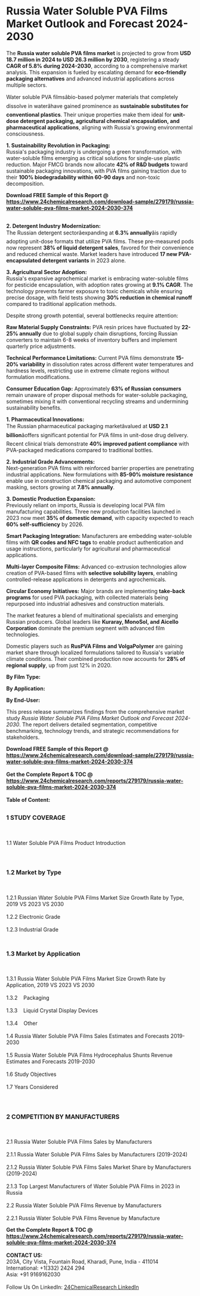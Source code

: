<h1>Russia Water Soluble PVA Films Market Outlook and Forecast 2024-2030</h1><p>The <strong>Russia water soluble PVA films market</strong> is projected to grow from <strong>USD 18.7 million in 2024 to USD 26.3 million by 2030</strong>, registering a steady <strong>CAGR of 5.8% during 2024-2030</strong>, according to a comprehensive market analysis. This expansion is fueled by escalating demand for <strong>eco-friendly packaging alternatives</strong> and advanced industrial applications across multiple sectors.</p><p>Water soluble PVA filmsâbio-based polymer materials that completely dissolve in waterâhave gained prominence as <strong>sustainable substitutes for conventional plastics</strong>. Their unique properties make them ideal for <strong>unit-dose detergent packaging, agricultural chemical encapsulation, and pharmaceutical applications</strong>, aligning with Russia's growing environmental consciousness.</p><p><strong>1. Sustainability Revolution in Packaging:</strong><br>
Russia's packaging industry is undergoing a green transformation, with water-soluble films emerging as critical solutions for single-use plastic reduction. Major FMCG brands now allocate <strong>42% of R&amp;D budgets</strong> toward sustainable packaging innovations, with PVA films gaining traction due to their <strong>100% biodegradability within 60-90 days</strong> and non-toxic decomposition.</p><div><b>Download FREE Sample of this Report @ 
            <a href="https://www.24chemicalresearch.com/download-sample/279179/russia-water-soluble-pva-films-market-2024-2030-374">
            https://www.24chemicalresearch.com/download-sample/279179/russia-water-soluble-pva-films-market-2024-2030-374</a></b></div><br><p><strong>2. Detergent Industry Modernization:</strong><br>
The Russian detergent sectorâexpanding at <strong>6.3% annually</strong>âis rapidly adopting unit-dose formats that utilize PVA films. These pre-measured pods now represent <strong>38% of liquid detergent sales</strong>, favored for their convenience and reduced chemical waste. Market leaders have introduced <strong>17 new PVA-encapsulated detergent variants</strong> in 2023 alone.</p><p><strong>3. Agricultural Sector Adoption:</strong><br>
Russia's expansive agrochemical market is embracing water-soluble films for pesticide encapsulation, with adoption rates growing at <strong>9.1% CAGR</strong>. The technology prevents farmer exposure to toxic chemicals while ensuring precise dosage, with field tests showing <strong>30% reduction in chemical runoff</strong> compared to traditional application methods.</p><p>Despite strong growth potential, several bottlenecks require attention:</p><p><strong>Raw Material Supply Constraints:</strong> PVA resin prices have fluctuated by <strong>22-25% annually</strong> due to global supply chain disruptions, forcing Russian converters to maintain 6-8 weeks of inventory buffers and implement quarterly price adjustments.</p><p><strong>Technical Performance Limitations:</strong> Current PVA films demonstrate <strong>15-20% variability</strong> in dissolution rates across different water temperatures and hardness levels, restricting use in extreme climate regions without formulation modifications.</p><p><strong>Consumer Education Gap:</strong> Approximately <strong>63% of Russian consumers</strong> remain unaware of proper disposal methods for water-soluble packaging, sometimes mixing it with conventional recycling streams and undermining sustainability benefits.</p><p><strong>1. Pharmaceutical Innovations:</strong><br>
The Russian pharmaceutical packaging marketâvalued at <strong>USD 2.1 billion</strong>âoffers significant potential for PVA films in unit-dose drug delivery. Recent clinical trials demonstrate <strong>40% improved patient compliance</strong> with PVA-packaged medications compared to traditional bottles.</p><p><strong>2. Industrial Grade Advancements:</strong><br>
Next-generation PVA films with reinforced barrier properties are penetrating industrial applications. New formulations with <strong>85-90% moisture resistance</strong> enable use in construction chemical packaging and automotive component masking, sectors growing at <strong>7.8% annually</strong>.</p><p><strong>3. Domestic Production Expansion:</strong><br>
Previously reliant on imports, Russia is developing local PVA film manufacturing capabilities. Three new production facilities launched in 2023 now meet <strong>35% of domestic demand</strong>, with capacity expected to reach <strong>60% self-sufficiency</strong> by 2026.</p><p><strong>Smart Packaging Integration:</strong> Manufacturers are embedding water-soluble films with <strong>QR codes and NFC tags</strong> to enable product authentication and usage instructions, particularly for agricultural and pharmaceutical applications.</p><p><strong>Multi-layer Composite Films:</strong> Advanced co-extrusion technologies allow creation of PVA-based films with <strong>selective solubility layers</strong>, enabling controlled-release applications in detergents and agrochemicals.</p><p><strong>Circular Economy Initiatives:</strong> Major brands are implementing <strong>take-back programs</strong> for used PVA packaging, with collected materials being repurposed into industrial adhesives and construction materials.</p><p>The market features a blend of multinational specialists and emerging Russian producers. Global leaders like <strong>Kuraray, MonoSol, and Aicello Corporation</strong> dominate the premium segment with advanced film technologies.</p><p>Domestic players such as <strong>RusPVA Films and VolgaPolymer</strong> are gaining market share through localized formulations tailored to Russia's variable climate conditions. Their combined production now accounts for <strong>28% of regional supply</strong>, up from just 12% in 2020.</p><p><strong>By Film Type:</strong></p><p><strong>By Application:</strong></p><p><strong>By End-User:</strong></p><p>This press release summarizes findings from the comprehensive market study <em>Russia Water Soluble PVA Films Market Outlook and Forecast 2024-2030</em>. The report delivers detailed segmentation, competitive benchmarking, technology trends, and strategic recommendations for stakeholders.</p><div><b>Download FREE Sample of this Report @ 
            <a href="https://www.24chemicalresearch.com/download-sample/279179/russia-water-soluble-pva-films-market-2024-2030-374">
            https://www.24chemicalresearch.com/download-sample/279179/russia-water-soluble-pva-films-market-2024-2030-374</a></b></div><br><div><b>Get the Complete Report & TOC @ 
            <a href="https://www.24chemicalresearch.com/reports/279179/russia-water-soluble-pva-films-market-2024-2030-374">
            https://www.24chemicalresearch.com/reports/279179/russia-water-soluble-pva-films-market-2024-2030-374</a></b></div><br>
            <b>Table of Content:</b><p><h2><span style="font-size:16px"><strong>1 STUDY COVERAGE</strong></span></h2><br />
<p>1.1 Water Soluble PVA Films Product Introduction</p><br />
<h2><span style="font-size:16px"><strong>1.2 Market by Type</strong></span></h2><br />
<p>1.2.1 Russian Water Soluble PVA Films Market Size Growth Rate by Type, 2019 VS 2023 VS 2030<br /><br />
1.2.2 Electronic Grade&nbsp;&nbsp; &nbsp;<br /><br />
1.2.3 Industrial Grade<br /><br />
<h2><span style="font-size:16px"><strong>1.3 Market by Application</strong></span></h2><br />
<p>1.3.1 Russia Water Soluble PVA Films Market Size Growth Rate by Application, 2019 VS 2023 VS 2030<br /><br />
1.3.2&nbsp;&nbsp; &nbsp;Packaging<br /><br />
1.3.3&nbsp;&nbsp; &nbsp;Liquid Crystal Display Devices<br /><br />
1.3.4&nbsp;&nbsp; &nbsp;Other<br /><br />
1.4 Russia Water Soluble PVA Films Sales Estimates and Forecasts 2019-2030<br /><br />
1.5 Russia Water Soluble PVA Films Hydrocephalus Shunts Revenue Estimates and Forecasts 2019-2030<br /><br />
1.6 Study Objectives<br /><br />
1.7 Years Considered</p><br />
<h2><span style="font-size:16px"><strong>2 COMPETITION BY MANUFACTURERS</strong></span></h2><br />
<p>2.1 Russia Water Soluble PVA Films Sales by Manufacturers<br /><br />
2.1.1 Russia Water Soluble PVA Films Sales by Manufacturers (2019-2024)<br /><br />
2.1.2 Russia Water Soluble PVA Films Sales Market Share by Manufacturers (2019-2024)<br /><br />
2.1.3 Top Largest Manufacturers of Water Soluble PVA Films in 2023 in Russia<br /><br />
2.2 Russia Water Soluble PVA Films Revenue by Manufacturers<br /><br />
2.2.1 Russia Water Soluble PVA Films Revenue by Manufacture</p><div><b>Get the Complete Report & TOC @ 
            <a href="https://www.24chemicalresearch.com/reports/279179/russia-water-soluble-pva-films-market-2024-2030-374">
            https://www.24chemicalresearch.com/reports/279179/russia-water-soluble-pva-films-market-2024-2030-374</a></b></div><br><b>CONTACT US:</b><br>
            203A, City Vista, Fountain Road, Kharadi, Pune, India - 411014<br>
            International: +1(332) 2424 294<br>
            Asia: +91 9169162030 <br><br>
            Follow Us On LinkedIn: <a href="https://www.linkedin.com/company/24chemicalresearch/">24ChemicalResearch LinkedIn</a>
